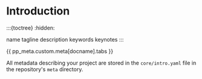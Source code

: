# Introduction

:::{toctree}
:hidden:

name
tagline
description
keywords
keynotes
:::


{{ pp_meta.custom.meta[docname].tabs }}


All metadata describing your project are stored in the `core/intro.yaml` file
in the repository's `meta` directory.
